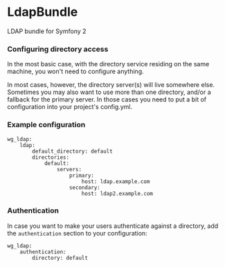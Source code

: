 LdapBundle
==========

LDAP bundle for Symfony 2

### Configuring directory access

In the most basic case, with the directory service residing on the same machine,
you won't need to configure anything.

In most cases, however, the directory server(s) will live somewhere else.
Sometimes you may also want to use more than one directory, and/or a fallback
for the primary server. In those cases you need to put a bit of configuration
into your project's config.yml.

### Example configuration

```
wg_ldap:
    ldap:
        default_directory: default
        directories:
            default:
                servers:
                    primary:
                        host: ldap.example.com
                    secondary:
                        host: ldap2.example.com
```

### Authentication

In case you want to make your users authenticate against a directory, add the
`authentication` section to your configuration:

```
wg_ldap:
    authentication:
        directory: default
```